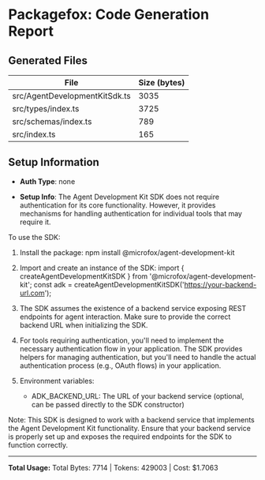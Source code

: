 # Packagefox: Code Generation Report

## Generated Files
| File | Size (bytes) |
|------|-------------|
| src/AgentDevelopmentKitSdk.ts | 3035 |
| src/types/index.ts | 3725 |
| src/schemas/index.ts | 789 |
| src/index.ts | 165 |

## Setup Information
- **Auth Type**: none


- **Setup Info**: The Agent Development Kit SDK does not require authentication for its core functionality. However, it provides mechanisms for handling authentication for individual tools that may require it.

To use the SDK:

1. Install the package:
   npm install @microfox/agent-development-kit

2. Import and create an instance of the SDK:
   import { createAgentDevelopmentKitSDK } from '@microfox/agent-development-kit';
   const adk = createAgentDevelopmentKitSDK('https://your-backend-url.com');

3. The SDK assumes the existence of a backend service exposing REST endpoints for agent interaction. Make sure to provide the correct backend URL when initializing the SDK.

4. For tools requiring authentication, you'll need to implement the necessary authentication flow in your application. The SDK provides helpers for managing authentication, but you'll need to handle the actual authentication process (e.g., OAuth flows) in your application.

5. Environment variables:
   - ADK_BACKEND_URL: The URL of your backend service (optional, can be passed directly to the SDK constructor)

Note: This SDK is designed to work with a backend service that implements the Agent Development Kit functionality. Ensure that your backend service is properly set up and exposes the required endpoints for the SDK to function correctly.



---
**Total Usage:** Total Bytes: 7714 | Tokens: 429003 | Cost: $1.7063